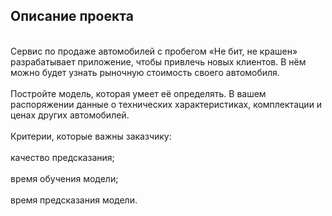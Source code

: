 ## Описание проекта
<br>Сервис по продаже автомобилей с пробегом «Не бит, не крашен» разрабатывает приложение, чтобы привлечь новых клиентов. В нём можно будет узнать рыночную стоимость своего автомобиля.<br>
<br>Постройте модель, которая умеет её определять. В вашем распоряжении данные о технических характеристиках, комплектации и ценах других автомобилей.<br>
<br>Критерии, которые важны заказчику:<br>
<br>качество предсказания;<br>
<br>время обучения модели;<br>
<br>время предсказания модели.<br>
